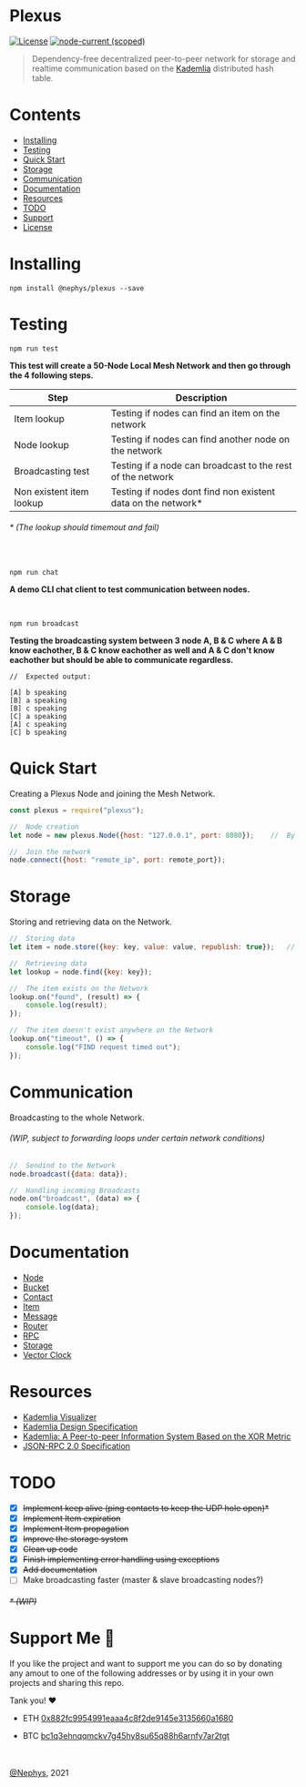 # **Plexus**
[![License](https://img.shields.io/github/license/Nephys/plexus?style=flat-square)](LICENSE)
[![node-current (scoped)](https://img.shields.io/node/v/@nephys/plexus?style=flat-square)](https://www.npmjs.com/package/@nephys/plexus)


>Dependency-free decentralized peer-to-peer network for storage and realtime communication based on the [Kademlia](http://www.scs.stanford.edu/~dm/home/papers/kpos.pdf) distributed hash table.

# **Contents**
* [Installing](#installing)
* [Testing](#testing)
* [Quick Start](#quick-start)
* [Storage](#storage)
* [Communication](#communication)
* [Documentation](#documentation)
* [Resources](#resources)
* [TODO](#todo)
* [Support](#support-me-)
* [License](LICENSE)

# **Installing**
```
npm install @nephys/plexus --save
```

# **Testing**
```
npm run test
```
**This test will create a 50-Node Local Mesh Network and then go through the 4 following steps.**

Step | Description
------------ | -------------
Item lookup | Testing if nodes can find an item on the network
Node lookup | Testing if nodes can find another node on the network
Broadcasting test | Testing if a node can broadcast to the rest of the network
Non existent item lookup | Testing if nodes dont find non existent data on the network*
###### * (The lookup should timemout and fail)

<br>

```
npm run chat
```
**A demo CLI chat client to test communication between nodes.**

<br>

```
npm run broadcast
```
**Testing the broadcasting system between 3 node A, B & C where A & B know eachother, B & C know eachother as well and A & C don't know eachother but should be able to communicate regardless.**

```
//  Expected output:

[A] b speaking
[B] a speaking
[B] c speaking
[C] a speaking
[A] c speaking
[C] b speaking
```

# **Quick Start**
Creating a Plexus Node and joining the Mesh Network.
```js
const plexus = require("plexus");

//  Node creation
let node = new plexus.Node({host: "127.0.0.1", port: 8080});    //  By default the host and port are 127.0.0.1:8080

//  Join the network
node.connect({host: "remote_ip", port: remote_port});
```

# **Storage**
Storing and retrieving data on the Network.
```js
//  Storing data
let item = node.store({key: key, value: value, republish: true});   //  If no key is provided it will default to the hash of the value stored

//  Retrieving data
let lookup = node.find({key: key});

//  The item exists on the Network
lookup.on("found", (result) => {
    console.log(result);
});

//  The item doesn't exist anywhere on the Network
lookup.on("timeout", () => {
    console.log("FIND request timed out");
});
```

# **Communication**
Broadcasting to the whole Network.
###### (WIP, subject to forwarding loops under certain network conditions)
```js
//  Sendind to the Network
node.broadcast({data: data});

//  Handling incoming Broadcasts
node.on("broadcast", (data) => {
    console.log(data);
});
```

# **Documentation**
* [Node](docs/node.md)
* [Bucket](docs/bucket.md)
* [Contact](docs/contact.md)
* [Item](docs/item.md)
* [Message](docs/message.md)
* [Router](docs/router.md)
* [RPC](docs/rpc.md)
* [Storage](docs/storage.md)
* [Vector Clock](docs/vector_clock.md)

# **Resources**
* [Kademlia Visualizer](https://kelseyc18.github.io/kademlia_vis/basics/1/)
* [Kademlia Design Specification](http://xlattice.sourceforge.net/components/protocol/kademlia/specs.html)
* [Kademlia: A Peer-to-peer Information System Based on the XOR Metric](http://www.scs.stanford.edu/~dm/home/papers/kpos.pdf)
* [JSON-RPC 2.0 Specification](https://www.jsonrpc.org/specification)

# **TODO**
- [X] ~~Implement keep alive (ping contacts to keep the UDP hole open)*~~
- [X] ~~Implement Item expiration~~
- [X] ~~Implement Item propagation~~
- [X] ~~Improve the storage system~~
- [X] ~~Clean up code~~
- [X] ~~Finish implementing error handling using exceptions~~
- [X] ~~Add documentation~~
- [ ] Make broadcasting faster (master & slave broadcasting nodes?)
###### ~~* (WIP)~~

# **Support Me 🤝**

If you like the project and want to support me you can do so by donating any amout to one of the following addresses or by using it in your own projects and sharing this repo.

Tank you! ❤️

* ETH [0x882fc9954991eaaa4c8f2de9145e3135660a1680](https://etherscan.io/address/0x882fc9954991eaaa4c8f2de9145e3135660a1680)

* BTC [bc1q3ehnqqmckv7g45hy8su65q88h6arnfy7ar2tgt](https://btc.com/bc1q3ehnqqmckv7g45hy8su65q88h6arnfy7ar2tgt)

\
\
[@Nephys](https://github.com/Nephys), 2021